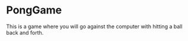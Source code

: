 # PongGame
This is a game where you will go against the computer with hitting a ball back and forth.
